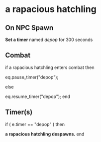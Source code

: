 # a rapacious hatchling
## On NPC Spawn

**Set a timer** named *depop* for 300 seconds
## Combat

if  a rapacious hatchling enters combat  then


eq.pause_timer("depop");

else


eq.resume_timer("depop");
end

## Timer(s)

if ( e.timer == "depop" ) then


**a rapacious hatchling despawns.**
end
